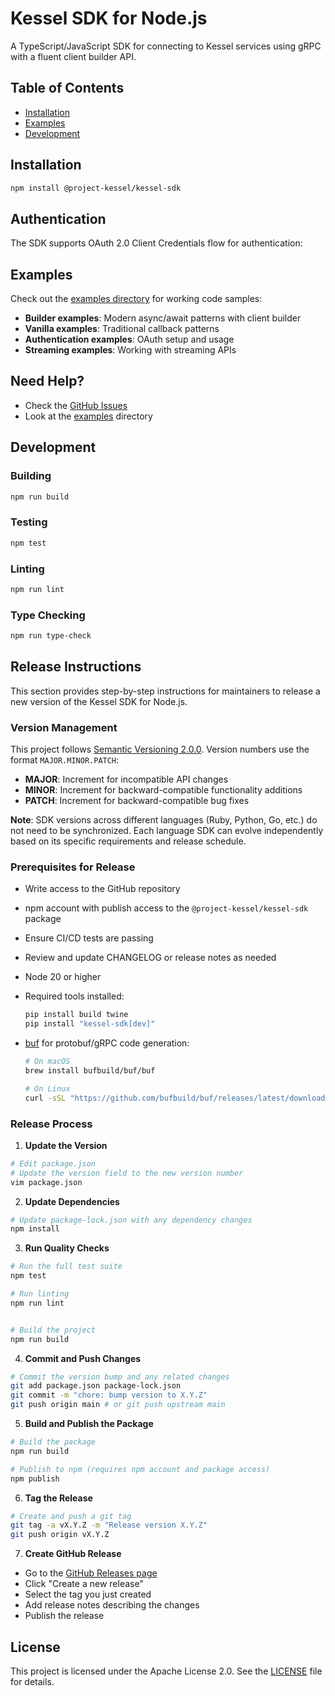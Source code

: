 # Kessel SDK for Node.js

A TypeScript/JavaScript SDK for connecting to Kessel services using gRPC with a fluent client builder API.

## Table of Contents

- [Installation](#installation)
- [Examples](#examples)
- [Development](#development)

## Installation

```bash
npm install @project-kessel/kessel-sdk
```

## Authentication

The SDK supports OAuth 2.0 Client Credentials flow for authentication:

## Examples

Check out the [examples directory](./examples) for working code samples:

- **Builder examples**: Modern async/await patterns with client builder
- **Vanilla examples**: Traditional callback patterns
- **Authentication examples**: OAuth setup and usage
- **Streaming examples**: Working with streaming APIs

## Need Help?

- Check the [GitHub Issues](https://github.com/project-kessel/kessel-sdk-node/issues)
- Look at the [examples](./examples) directory

## Development

### Building

```bash
npm run build
```

### Testing

```bash
npm test
```

### Linting

```bash
npm run lint
```

### Type Checking

```bash
npm run type-check
```

## Release Instructions

This section provides step-by-step instructions for maintainers to release a new version of the Kessel SDK for Node.js.

### Version Management

This project follows [Semantic Versioning 2.0.0](https://semver.org/). Version numbers use the format `MAJOR.MINOR.PATCH`:

- **MAJOR**: Increment for incompatible API changes
- **MINOR**: Increment for backward-compatible functionality additions
- **PATCH**: Increment for backward-compatible bug fixes

**Note**: SDK versions across different languages (Ruby, Python, Go, etc.) do not need to be synchronized. Each language SDK can evolve independently based on its specific requirements and release schedule.

### Prerequisites for Release

- Write access to the GitHub repository
- npm account with publish access to the `@project-kessel/kessel-sdk` package
- Ensure CI/CD tests are passing
- Review and update CHANGELOG or release notes as needed
- Node 20 or higher
- Required tools installed:
  ```bash
  pip install build twine
  pip install "kessel-sdk[dev]"
  ```
- [buf](https://github.com/bufbuild/buf) for protobuf/gRPC code generation:

  ```bash
  # On macOS
  brew install bufbuild/buf/buf

  # On Linux
  curl -sSL "https://github.com/bufbuild/buf/releases/latest/download/buf-$(uname -s)-$(uname -m)" -o "/usr/local/bin/buf" && chmod +x "/usr/local/bin/buf"
  ```

### Release Process

1. **Update the Version**

```bash
# Edit package.json
# Update the version field to the new version number
vim package.json
```

2. **Update Dependencies**

```bash
# Update package-lock.json with any dependency changes
npm install
```

3. **Run Quality Checks**

```bash
# Run the full test suite
npm test

# Run linting
npm run lint


# Build the project
npm run build
```

4. **Commit and Push Changes**

```bash
# Commit the version bump and any related changes
git add package.json package-lock.json
git commit -m "chore: bump version to X.Y.Z"
git push origin main # or git push upstream main
```

5. **Build and Publish the Package**

```bash
# Build the package
npm run build

# Publish to npm (requires npm account and package access)
npm publish
```

6. **Tag the Release**

```bash
# Create and push a git tag
git tag -a vX.Y.Z -m "Release version X.Y.Z"
git push origin vX.Y.Z
```

7. **Create GitHub Release**

- Go to the [GitHub Releases page](https://github.com/project-kessel/kessel-sdk-node/releases)
- Click "Create a new release"
- Select the tag you just created
- Add release notes describing the changes
- Publish the release

## License

This project is licensed under the Apache License 2.0. See the [LICENSE](LICENSE) file for details.
